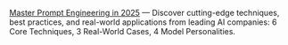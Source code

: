 [Master Prompt Engineering in 2025](https://grossculptor.github.io/metaprompt/#overview) — Discover cutting-edge techniques, best practices, and real-world applications from leading AI companies: 6 Core Techniques, 3 Real-World Cases, 4 Model Personalities.
